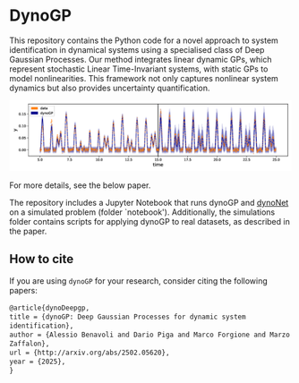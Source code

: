 # DynoGP

This repository contains the Python code for a novel approach to system identification in dynamical systems using a specialised class of Deep Gaussian Processes. Our method integrates linear dynamic GPs, which represent stochastic Linear Time-Invariant  systems, with static GPs to model nonlinearities. This framework not only captures nonlinear system dynamics but also provides uncertainty quantification.

![cover](https://github.com/benavoli/dynoDeepGP/blob/master/image.png)

For more details, see the below paper. 

The repository includes a Jupyter Notebook that runs dynoGP and [dynoNet](https://github.com/forgi86/dynonet) on a simulated problem (folder `notebook'). Additionally, the simulations folder contains scripts for applying dynoGP to real datasets, as described in the paper.

## How to cite
If you are using `dynoGP` for your research, consider citing the following papers: 
```
@article{dynoDeepgp,
title = {dynoGP: Deep Gaussian Processes for dynamic system
identification},
author = {Alessio Benavoli and Dario Piga and Marco Forgione and Marzo Zaffalon},
url = {http://arxiv.org/abs/2502.05620},
year = {2025},
}
